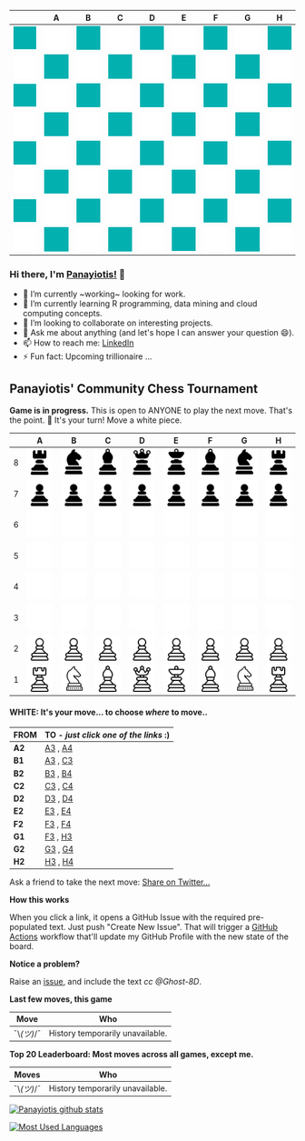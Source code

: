 |   | A | B | C | D | E | F | G | H |
| - | - | - | - | - | - | - | - | - |
| ![](https://raw.githubusercontent.com/Ghost-8D/Ghost-8D/change_board_pattern/chess_images/not_blank.png) | ![](https://raw.githubusercontent.com/Ghost-8D/Ghost-8D/change_board_pattern/chess_images/blank.png) | ![](https://raw.githubusercontent.com/Ghost-8D/Ghost-8D/change_board_pattern/chess_images/not_blank.png) | ![](https://raw.githubusercontent.com/Ghost-8D/Ghost-8D/change_board_pattern/chess_images/blank.png) | ![](https://raw.githubusercontent.com/Ghost-8D/Ghost-8D/change_board_pattern/chess_images/not_blank.png) | ![](https://raw.githubusercontent.com/Ghost-8D/Ghost-8D/change_board_pattern/chess_images/blank.png) | ![](https://raw.githubusercontent.com/Ghost-8D/Ghost-8D/change_board_pattern/chess_images/not_blank.png) | ![](https://raw.githubusercontent.com/Ghost-8D/Ghost-8D/change_board_pattern/chess_images/blank.png) | ![](https://raw.githubusercontent.com/Ghost-8D/Ghost-8D/change_board_pattern/chess_images/not_blank.png) |
| ![](https://raw.githubusercontent.com/Ghost-8D/Ghost-8D/change_board_pattern/chess_images/blank.png) | ![](https://raw.githubusercontent.com/Ghost-8D/Ghost-8D/change_board_pattern/chess_images/not_blank.png) | ![](https://raw.githubusercontent.com/Ghost-8D/Ghost-8D/change_board_pattern/chess_images/blank.png) | ![](https://raw.githubusercontent.com/Ghost-8D/Ghost-8D/change_board_pattern/chess_images/not_blank.png) | ![](https://raw.githubusercontent.com/Ghost-8D/Ghost-8D/change_board_pattern/chess_images/blank.png) | ![](https://raw.githubusercontent.com/Ghost-8D/Ghost-8D/change_board_pattern/chess_images/not_blank.png) | ![](https://raw.githubusercontent.com/Ghost-8D/Ghost-8D/change_board_pattern/chess_images/blank.png) | ![](https://raw.githubusercontent.com/Ghost-8D/Ghost-8D/change_board_pattern/chess_images/not_blank.png) | ![](https://raw.githubusercontent.com/Ghost-8D/Ghost-8D/change_board_pattern/chess_images/blank.png) |
| ![](https://raw.githubusercontent.com/Ghost-8D/Ghost-8D/change_board_pattern/chess_images/not_blank.png) | ![](https://raw.githubusercontent.com/Ghost-8D/Ghost-8D/change_board_pattern/chess_images/blank.png) | ![](https://raw.githubusercontent.com/Ghost-8D/Ghost-8D/change_board_pattern/chess_images/not_blank.png) | ![](https://raw.githubusercontent.com/Ghost-8D/Ghost-8D/change_board_pattern/chess_images/blank.png) | ![](https://raw.githubusercontent.com/Ghost-8D/Ghost-8D/change_board_pattern/chess_images/not_blank.png) | ![](https://raw.githubusercontent.com/Ghost-8D/Ghost-8D/change_board_pattern/chess_images/blank.png) | ![](https://raw.githubusercontent.com/Ghost-8D/Ghost-8D/change_board_pattern/chess_images/not_blank.png) | ![](https://raw.githubusercontent.com/Ghost-8D/Ghost-8D/change_board_pattern/chess_images/blank.png) | ![](https://raw.githubusercontent.com/Ghost-8D/Ghost-8D/change_board_pattern/chess_images/not_blank.png) |
| ![](https://raw.githubusercontent.com/Ghost-8D/Ghost-8D/change_board_pattern/chess_images/blank.png) | ![](https://raw.githubusercontent.com/Ghost-8D/Ghost-8D/change_board_pattern/chess_images/not_blank.png) | ![](https://raw.githubusercontent.com/Ghost-8D/Ghost-8D/change_board_pattern/chess_images/blank.png) | ![](https://raw.githubusercontent.com/Ghost-8D/Ghost-8D/change_board_pattern/chess_images/not_blank.png) | ![](https://raw.githubusercontent.com/Ghost-8D/Ghost-8D/change_board_pattern/chess_images/blank.png) | ![](https://raw.githubusercontent.com/Ghost-8D/Ghost-8D/change_board_pattern/chess_images/not_blank.png) | ![](https://raw.githubusercontent.com/Ghost-8D/Ghost-8D/change_board_pattern/chess_images/blank.png) | ![](https://raw.githubusercontent.com/Ghost-8D/Ghost-8D/change_board_pattern/chess_images/not_blank.png) | ![](https://raw.githubusercontent.com/Ghost-8D/Ghost-8D/change_board_pattern/chess_images/blank.png) |
| ![](https://raw.githubusercontent.com/Ghost-8D/Ghost-8D/change_board_pattern/chess_images/not_blank.png) | ![](https://raw.githubusercontent.com/Ghost-8D/Ghost-8D/change_board_pattern/chess_images/blank.png) | ![](https://raw.githubusercontent.com/Ghost-8D/Ghost-8D/change_board_pattern/chess_images/not_blank.png) | ![](https://raw.githubusercontent.com/Ghost-8D/Ghost-8D/change_board_pattern/chess_images/blank.png) | ![](https://raw.githubusercontent.com/Ghost-8D/Ghost-8D/change_board_pattern/chess_images/not_blank.png) | ![](https://raw.githubusercontent.com/Ghost-8D/Ghost-8D/change_board_pattern/chess_images/blank.png) | ![](https://raw.githubusercontent.com/Ghost-8D/Ghost-8D/change_board_pattern/chess_images/not_blank.png) | ![](https://raw.githubusercontent.com/Ghost-8D/Ghost-8D/change_board_pattern/chess_images/blank.png) | ![](https://raw.githubusercontent.com/Ghost-8D/Ghost-8D/change_board_pattern/chess_images/not_blank.png) |
| ![](https://raw.githubusercontent.com/Ghost-8D/Ghost-8D/change_board_pattern/chess_images/blank.png) | ![](https://raw.githubusercontent.com/Ghost-8D/Ghost-8D/change_board_pattern/chess_images/not_blank.png) | ![](https://raw.githubusercontent.com/Ghost-8D/Ghost-8D/change_board_pattern/chess_images/blank.png) | ![](https://raw.githubusercontent.com/Ghost-8D/Ghost-8D/change_board_pattern/chess_images/not_blank.png) | ![](https://raw.githubusercontent.com/Ghost-8D/Ghost-8D/change_board_pattern/chess_images/blank.png) | ![](https://raw.githubusercontent.com/Ghost-8D/Ghost-8D/change_board_pattern/chess_images/not_blank.png) | ![](https://raw.githubusercontent.com/Ghost-8D/Ghost-8D/change_board_pattern/chess_images/blank.png) | ![](https://raw.githubusercontent.com/Ghost-8D/Ghost-8D/change_board_pattern/chess_images/not_blank.png) | ![](https://raw.githubusercontent.com/Ghost-8D/Ghost-8D/change_board_pattern/chess_images/blank.png) |
| ![](https://raw.githubusercontent.com/Ghost-8D/Ghost-8D/change_board_pattern/chess_images/not_blank.png) | ![](https://raw.githubusercontent.com/Ghost-8D/Ghost-8D/change_board_pattern/chess_images/blank.png) | ![](https://raw.githubusercontent.com/Ghost-8D/Ghost-8D/change_board_pattern/chess_images/not_blank.png) | ![](https://raw.githubusercontent.com/Ghost-8D/Ghost-8D/change_board_pattern/chess_images/blank.png) | ![](https://raw.githubusercontent.com/Ghost-8D/Ghost-8D/change_board_pattern/chess_images/not_blank.png) | ![](https://raw.githubusercontent.com/Ghost-8D/Ghost-8D/change_board_pattern/chess_images/blank.png) | ![](https://raw.githubusercontent.com/Ghost-8D/Ghost-8D/change_board_pattern/chess_images/not_blank.png) | ![](https://raw.githubusercontent.com/Ghost-8D/Ghost-8D/change_board_pattern/chess_images/blank.png) | ![](https://raw.githubusercontent.com/Ghost-8D/Ghost-8D/change_board_pattern/chess_images/not_blank.png) |
| ![](https://raw.githubusercontent.com/Ghost-8D/Ghost-8D/change_board_pattern/chess_images/blank.png) | ![](https://raw.githubusercontent.com/Ghost-8D/Ghost-8D/change_board_pattern/chess_images/not_blank.png) | ![](https://raw.githubusercontent.com/Ghost-8D/Ghost-8D/change_board_pattern/chess_images/blank.png) | ![](https://raw.githubusercontent.com/Ghost-8D/Ghost-8D/change_board_pattern/chess_images/not_blank.png) | ![](https://raw.githubusercontent.com/Ghost-8D/Ghost-8D/change_board_pattern/chess_images/blank.png) | ![](https://raw.githubusercontent.com/Ghost-8D/Ghost-8D/change_board_pattern/chess_images/not_blank.png) | ![](https://raw.githubusercontent.com/Ghost-8D/Ghost-8D/change_board_pattern/chess_images/blank.png) | ![](https://raw.githubusercontent.com/Ghost-8D/Ghost-8D/change_board_pattern/chess_images/not_blank.png) | ![](https://raw.githubusercontent.com/Ghost-8D/Ghost-8D/change_board_pattern/chess_images/blank.png) |


### Hi there, I'm [Panayiotis!](https://panayiotisleon1.wixsite.com/eportfolio) 👋

- 🔭 I’m currently ~working~ looking for work. 
- 🌱 I’m currently learning R programming, data mining and cloud computing concepts.
- 👯 I’m looking to collaborate on interesting projects.
- 💬 Ask me about anything (and let's hope I can answer your question 😄).
- 📫 How to reach me: [LinkedIn](https://www.linkedin.com/in/panayiotis-leon/)
- ⚡ Fun fact: Upcoming trillionaire ...

## Panayiotis' Community Chess Tournament

**Game is in progress.** This is open to ANYONE to play the next move. That's the point. :wave:  It's your turn! Move a white piece.

|   | A | B | C | D | E | F | G | H |
| - | - | - | - | - | - | - | - | - |
| 8 | ![](https://raw.githubusercontent.com/Ghost-8D/Ghost-8D/master/chess_images/r.png) | ![](https://raw.githubusercontent.com/Ghost-8D/Ghost-8D/master/chess_images/n.png) | ![](https://raw.githubusercontent.com/Ghost-8D/Ghost-8D/master/chess_images/b.png) | ![](https://raw.githubusercontent.com/Ghost-8D/Ghost-8D/master/chess_images/q.png) | ![](https://raw.githubusercontent.com/Ghost-8D/Ghost-8D/master/chess_images/k.png) | ![](https://raw.githubusercontent.com/Ghost-8D/Ghost-8D/master/chess_images/b.png) | ![](https://raw.githubusercontent.com/Ghost-8D/Ghost-8D/master/chess_images/n.png) | ![](https://raw.githubusercontent.com/Ghost-8D/Ghost-8D/master/chess_images/r.png) |
| 7 | ![](https://raw.githubusercontent.com/Ghost-8D/Ghost-8D/master/chess_images/p.png) | ![](https://raw.githubusercontent.com/Ghost-8D/Ghost-8D/master/chess_images/p.png) | ![](https://raw.githubusercontent.com/Ghost-8D/Ghost-8D/master/chess_images/p.png) | ![](https://raw.githubusercontent.com/Ghost-8D/Ghost-8D/master/chess_images/p.png) | ![](https://raw.githubusercontent.com/Ghost-8D/Ghost-8D/master/chess_images/p.png) | ![](https://raw.githubusercontent.com/Ghost-8D/Ghost-8D/master/chess_images/p.png) | ![](https://raw.githubusercontent.com/Ghost-8D/Ghost-8D/master/chess_images/p.png) | ![](https://raw.githubusercontent.com/Ghost-8D/Ghost-8D/master/chess_images/p.png) |
| 6 | ![](https://raw.githubusercontent.com/Ghost-8D/Ghost-8D/master/chess_images/blank.png) | ![](https://raw.githubusercontent.com/Ghost-8D/Ghost-8D/master/chess_images/blank.png) | ![](https://raw.githubusercontent.com/Ghost-8D/Ghost-8D/master/chess_images/blank.png) | ![](https://raw.githubusercontent.com/Ghost-8D/Ghost-8D/master/chess_images/blank.png) | ![](https://raw.githubusercontent.com/Ghost-8D/Ghost-8D/master/chess_images/blank.png) | ![](https://raw.githubusercontent.com/Ghost-8D/Ghost-8D/master/chess_images/blank.png) | ![](https://raw.githubusercontent.com/Ghost-8D/Ghost-8D/master/chess_images/blank.png) | ![](https://raw.githubusercontent.com/Ghost-8D/Ghost-8D/master/chess_images/blank.png) |
| 5 | ![](https://raw.githubusercontent.com/Ghost-8D/Ghost-8D/master/chess_images/blank.png) | ![](https://raw.githubusercontent.com/Ghost-8D/Ghost-8D/master/chess_images/blank.png) | ![](https://raw.githubusercontent.com/Ghost-8D/Ghost-8D/master/chess_images/blank.png) | ![](https://raw.githubusercontent.com/Ghost-8D/Ghost-8D/master/chess_images/blank.png) | ![](https://raw.githubusercontent.com/Ghost-8D/Ghost-8D/master/chess_images/blank.png) | ![](https://raw.githubusercontent.com/Ghost-8D/Ghost-8D/master/chess_images/blank.png) | ![](https://raw.githubusercontent.com/Ghost-8D/Ghost-8D/master/chess_images/blank.png) | ![](https://raw.githubusercontent.com/Ghost-8D/Ghost-8D/master/chess_images/blank.png) |
| 4 | ![](https://raw.githubusercontent.com/Ghost-8D/Ghost-8D/master/chess_images/blank.png) | ![](https://raw.githubusercontent.com/Ghost-8D/Ghost-8D/master/chess_images/blank.png) | ![](https://raw.githubusercontent.com/Ghost-8D/Ghost-8D/master/chess_images/blank.png) | ![](https://raw.githubusercontent.com/Ghost-8D/Ghost-8D/master/chess_images/blank.png) | ![](https://raw.githubusercontent.com/Ghost-8D/Ghost-8D/master/chess_images/blank.png) | ![](https://raw.githubusercontent.com/Ghost-8D/Ghost-8D/master/chess_images/blank.png) | ![](https://raw.githubusercontent.com/Ghost-8D/Ghost-8D/master/chess_images/blank.png) | ![](https://raw.githubusercontent.com/Ghost-8D/Ghost-8D/master/chess_images/blank.png) |
| 3 | ![](https://raw.githubusercontent.com/Ghost-8D/Ghost-8D/master/chess_images/blank.png) | ![](https://raw.githubusercontent.com/Ghost-8D/Ghost-8D/master/chess_images/blank.png) | ![](https://raw.githubusercontent.com/Ghost-8D/Ghost-8D/master/chess_images/blank.png) | ![](https://raw.githubusercontent.com/Ghost-8D/Ghost-8D/master/chess_images/blank.png) | ![](https://raw.githubusercontent.com/Ghost-8D/Ghost-8D/master/chess_images/blank.png) | ![](https://raw.githubusercontent.com/Ghost-8D/Ghost-8D/master/chess_images/blank.png) | ![](https://raw.githubusercontent.com/Ghost-8D/Ghost-8D/master/chess_images/blank.png) | ![](https://raw.githubusercontent.com/Ghost-8D/Ghost-8D/master/chess_images/blank.png) |
| 2 | ![](https://raw.githubusercontent.com/Ghost-8D/Ghost-8D/master/chess_images/P.png) | ![](https://raw.githubusercontent.com/Ghost-8D/Ghost-8D/master/chess_images/P.png) | ![](https://raw.githubusercontent.com/Ghost-8D/Ghost-8D/master/chess_images/P.png) | ![](https://raw.githubusercontent.com/Ghost-8D/Ghost-8D/master/chess_images/P.png) | ![](https://raw.githubusercontent.com/Ghost-8D/Ghost-8D/master/chess_images/P.png) | ![](https://raw.githubusercontent.com/Ghost-8D/Ghost-8D/master/chess_images/P.png) | ![](https://raw.githubusercontent.com/Ghost-8D/Ghost-8D/master/chess_images/P.png) | ![](https://raw.githubusercontent.com/Ghost-8D/Ghost-8D/master/chess_images/P.png) |
| 1 | ![](https://raw.githubusercontent.com/Ghost-8D/Ghost-8D/master/chess_images/R.png) | ![](https://raw.githubusercontent.com/Ghost-8D/Ghost-8D/master/chess_images/N.png) | ![](https://raw.githubusercontent.com/Ghost-8D/Ghost-8D/master/chess_images/B.png) | ![](https://raw.githubusercontent.com/Ghost-8D/Ghost-8D/master/chess_images/Q.png) | ![](https://raw.githubusercontent.com/Ghost-8D/Ghost-8D/master/chess_images/K.png) | ![](https://raw.githubusercontent.com/Ghost-8D/Ghost-8D/master/chess_images/B.png) | ![](https://raw.githubusercontent.com/Ghost-8D/Ghost-8D/master/chess_images/N.png) | ![](https://raw.githubusercontent.com/Ghost-8D/Ghost-8D/master/chess_images/R.png) |

#### **WHITE:** It's your move... to choose _where_ to move..

| FROM | TO - _just click one of the links_ :) |
| ---- | -- |
| **A2** | [A3](https://github.com/Ghost-8D/Ghost-8D/issues/new?title=chess%7Cmove%7Ca2a3%7C5&body=Just+push+%27Submit+new+issue%27.+You+don%27t+need+to+do+anything+else.) , [A4](https://github.com/Ghost-8D/Ghost-8D/issues/new?title=chess%7Cmove%7Ca2a4%7C5&body=Just+push+%27Submit+new+issue%27.+You+don%27t+need+to+do+anything+else.) |
| **B1** | [A3](https://github.com/Ghost-8D/Ghost-8D/issues/new?title=chess%7Cmove%7Cb1a3%7C5&body=Just+push+%27Submit+new+issue%27.+You+don%27t+need+to+do+anything+else.) , [C3](https://github.com/Ghost-8D/Ghost-8D/issues/new?title=chess%7Cmove%7Cb1c3%7C5&body=Just+push+%27Submit+new+issue%27.+You+don%27t+need+to+do+anything+else.) |
| **B2** | [B3](https://github.com/Ghost-8D/Ghost-8D/issues/new?title=chess%7Cmove%7Cb2b3%7C5&body=Just+push+%27Submit+new+issue%27.+You+don%27t+need+to+do+anything+else.) , [B4](https://github.com/Ghost-8D/Ghost-8D/issues/new?title=chess%7Cmove%7Cb2b4%7C5&body=Just+push+%27Submit+new+issue%27.+You+don%27t+need+to+do+anything+else.) |
| **C2** | [C3](https://github.com/Ghost-8D/Ghost-8D/issues/new?title=chess%7Cmove%7Cc2c3%7C5&body=Just+push+%27Submit+new+issue%27.+You+don%27t+need+to+do+anything+else.) , [C4](https://github.com/Ghost-8D/Ghost-8D/issues/new?title=chess%7Cmove%7Cc2c4%7C5&body=Just+push+%27Submit+new+issue%27.+You+don%27t+need+to+do+anything+else.) |
| **D2** | [D3](https://github.com/Ghost-8D/Ghost-8D/issues/new?title=chess%7Cmove%7Cd2d3%7C5&body=Just+push+%27Submit+new+issue%27.+You+don%27t+need+to+do+anything+else.) , [D4](https://github.com/Ghost-8D/Ghost-8D/issues/new?title=chess%7Cmove%7Cd2d4%7C5&body=Just+push+%27Submit+new+issue%27.+You+don%27t+need+to+do+anything+else.) |
| **E2** | [E3](https://github.com/Ghost-8D/Ghost-8D/issues/new?title=chess%7Cmove%7Ce2e3%7C5&body=Just+push+%27Submit+new+issue%27.+You+don%27t+need+to+do+anything+else.) , [E4](https://github.com/Ghost-8D/Ghost-8D/issues/new?title=chess%7Cmove%7Ce2e4%7C5&body=Just+push+%27Submit+new+issue%27.+You+don%27t+need+to+do+anything+else.) |
| **F2** | [F3](https://github.com/Ghost-8D/Ghost-8D/issues/new?title=chess%7Cmove%7Cf2f3%7C5&body=Just+push+%27Submit+new+issue%27.+You+don%27t+need+to+do+anything+else.) , [F4](https://github.com/Ghost-8D/Ghost-8D/issues/new?title=chess%7Cmove%7Cf2f4%7C5&body=Just+push+%27Submit+new+issue%27.+You+don%27t+need+to+do+anything+else.) |
| **G1** | [F3](https://github.com/Ghost-8D/Ghost-8D/issues/new?title=chess%7Cmove%7Cg1f3%7C5&body=Just+push+%27Submit+new+issue%27.+You+don%27t+need+to+do+anything+else.) , [H3](https://github.com/Ghost-8D/Ghost-8D/issues/new?title=chess%7Cmove%7Cg1h3%7C5&body=Just+push+%27Submit+new+issue%27.+You+don%27t+need+to+do+anything+else.) |
| **G2** | [G3](https://github.com/Ghost-8D/Ghost-8D/issues/new?title=chess%7Cmove%7Cg2g3%7C5&body=Just+push+%27Submit+new+issue%27.+You+don%27t+need+to+do+anything+else.) , [G4](https://github.com/Ghost-8D/Ghost-8D/issues/new?title=chess%7Cmove%7Cg2g4%7C5&body=Just+push+%27Submit+new+issue%27.+You+don%27t+need+to+do+anything+else.) |
| **H2** | [H3](https://github.com/Ghost-8D/Ghost-8D/issues/new?title=chess%7Cmove%7Ch2h3%7C5&body=Just+push+%27Submit+new+issue%27.+You+don%27t+need+to+do+anything+else.) , [H4](https://github.com/Ghost-8D/Ghost-8D/issues/new?title=chess%7Cmove%7Ch2h4%7C5&body=Just+push+%27Submit+new+issue%27.+You+don%27t+need+to+do+anything+else.) |

Ask a friend to take the next move: [Share on Twitter...](https://twitter.com/share?text=I'm+playing+chess+on+a+GitHub+Profile+Readme!+Can+you+please+take+the+next+move+at+https://github.com/Ghost-8D)

**How this works**

When you click a link, it opens a GitHub Issue with the required pre-populated text. Just push "Create New Issue". That will trigger a [GitHub Actions](https://github.blog/2020-07-03-github-action-hero-casey-lee/#getting-started-with-github-actions) workflow that'll update my GitHub Profile  with the new state of the board.

**Notice a problem?**

Raise an [issue](https://github.com/Ghost-8D/Ghost-8D/issues), and include the text _cc @Ghost-8D_.

**Last few moves, this game**

| Move  | Who |
| ----- | --- |
| ¯\\_(ツ)_/¯ | History temporarily unavailable. |

**Top 20 Leaderboard: Most moves across all games, except me.**

| Moves | Who |
| ----- | --- |
| ¯\\_(ツ)_/¯ | History temporarily unavailable. |



[![Panayiotis github stats](https://github-readme-stats.vercel.app/api?username=Ghost-8D&count_private=true&show_icons=true&title_color=00b3b3&text_color=00e6e6&icon_color=008080&bg_color=00284d)](https://github.com/anuraghazra/github-readme-stats) 

[![Most Used Languages](https://github-readme-stats.vercel.app/api/top-langs/?username=Ghost-8D&title_color=00b3b3&text_color=00e6e6&icon_color=008080&bg_color=00284d)](https://github.com/anuraghazra/github-readme-stats)
